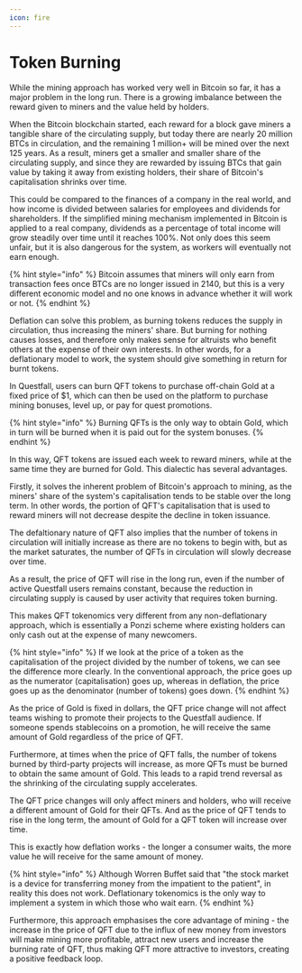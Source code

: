 ```yaml
---
icon: fire
---
```


# Token Burning

While the mining approach has worked very well in Bitcoin so far, it has a major problem in the long run. There is a growing imbalance between the reward given to miners and the value held by holders.

When the Bitcoin blockchain started, each reward for a block gave miners a tangible share of the circulating supply, but today there are nearly 20 million BTCs in circulation, and the remaining 1 million+ will be mined over the next 125 years. As a result, miners get a smaller and smaller share of the circulating supply, and since they are rewarded by issuing BTCs that gain value by taking it away from existing holders, their share of Bitcoin's capitalisation shrinks over time.

This could be compared to the finances of a company in the real world, and how income is divided between salaries for employees and dividends for shareholders. If the simplified mining mechanism implemented in Bitcoin is applied to a real company, dividends as a percentage of total income will grow steadily over time until it reaches 100%. Not only does this seem unfair, but it is also dangerous for the system, as workers will eventually not earn enough.

{% hint style="info" %}
Bitcoin assumes that miners will only earn from transaction fees once BTCs are no longer issued in 2140, but this is a very different economic model and no one knows in advance whether it will work or not.
{% endhint %}

Deflation can solve this problem, as burning tokens reduces the supply in circulation, thus increasing the miners' share. But burning for nothing causes losses, and therefore only makes sense for altruists who benefit others at the expense of their own interests. In other words, for a deflationary model to work, the system should give something in return for burnt tokens.

In Questfall, users can burn QFT tokens to purchase off-chain Gold at a fixed price of $1, which can then be used on the platform to purchase mining bonuses, level up, or pay for quest promotions.

{% hint style="info" %}
Burning QFTs is the only way to obtain Gold, which in turn will be burned when it is paid out for the system bonuses.
{% endhint %}

In this way, QFT tokens are issued each week to reward miners, while at the same time they are burned for Gold. This dialectic has several advantages.

Firstly, it solves the inherent problem of Bitcoin's approach to mining, as the miners' share of the system's capitalisation tends to be stable over the long term. In other words, the portion of QFT's capitalisation that is used to reward miners will not decrease despite the decline in token issuance.

The defaltionary nature of QFT also implies that the number of tokens in circulation will initially increase as there are no tokens to begin with, but as the market saturates, the number of QFTs in circulation will slowly decrease over time.&#x20;

As a result, the price of QFT will rise in the long run, even if the number of active Questfall users remains constant, because the reduction in circulating supply is caused by user activity that requires token burning.

This makes QFT tokenomics very different from any non-deflationary approach, which is essentially a Ponzi scheme where existing holders can only cash out at the expense of many newcomers.

{% hint style="info" %}
If we look at the price of a token as the capitalisation of the project divided by the number of tokens, we can see the difference more clearly. In the conventional approach, the price goes up as the numerator (capitalisation) goes up, whereas in deflation, the price goes up as the denominator (number of tokens) goes down.
{% endhint %}

As the price of Gold is fixed in dollars, the QFT price change will not affect teams wishing to promote their projects to the Questfall audience. If someone spends stablecoins on a promotion, he will receive the same amount of Gold regardless of the price of QFT.

Furthermore, at times when the price of QFT falls, the number of tokens burned by third-party projects will increase, as more QFTs must be burned to obtain the same amount of Gold. This leads to a rapid trend reversal as the shrinking of the circulating supply accelerates.

The QFT price changes will only affect miners and holders, who will receive a different amount of Gold for their QFTs. And as the price of QFT tends to rise in the long term, the amount of Gold for a QFT token will increase over time.&#x20;

This is exactly how deflation works - the longer a consumer waits, the more value he will receive for the same amount of money.

{% hint style="info" %}
Although Worren Buffet said that "the stock market is a device for transferring money from the impatient to the patient", in reality this does not work. Deflationary tokenomics is the only way to implement a system in which those who wait earn.
{% endhint %}

Furthermore, this approach emphasises the core advantage of mining - the increase in the price of QFT due to the influx of new money from investors will make mining more profitable, attract new users and increase the burning rate of QFT, thus making QFT more attractive to investors, creating a positive feedback loop.
